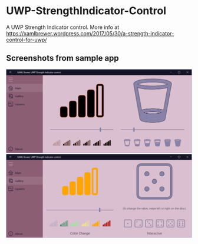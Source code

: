 # UWP-StrengthIndicator-Control
A UWP Strength Indicator control. More info at https://xamlbrewer.wordpress.com/2017/05/30/a-strength-indicator-control-for-uwp/

## Screenshots from sample app
![Default Control](Assets/MainPage.png?raw=true "Default Control")
![Advanced Usage](Assets/GalleryPage.png?raw=true "Advanced Usage")

